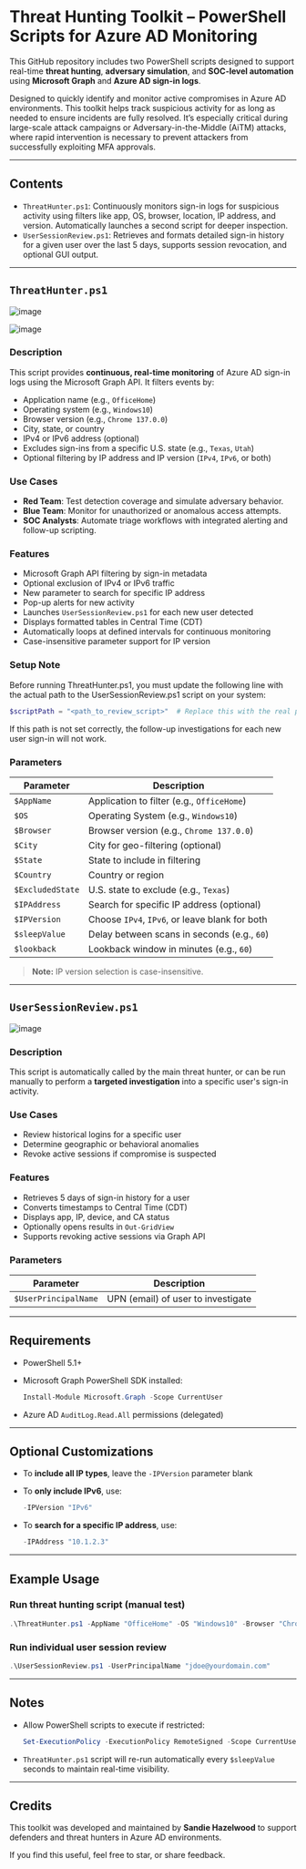 # Threat Hunting Toolkit – PowerShell Scripts for Azure AD Monitoring

This GitHub repository includes two PowerShell scripts designed to support real-time **threat hunting**, **adversary simulation**, and **SOC-level automation** using **Microsoft Graph** and **Azure AD sign-in logs**.

Designed to quickly identify and monitor active compromises in Azure AD environments. This toolkit helps track suspicious activity for as long as needed to ensure incidents are fully resolved. It’s especially critical during large-scale attack campaigns or Adversary-in-the-Middle (AiTM) attacks, where rapid intervention is necessary to prevent attackers from successfully exploiting MFA approvals.

---

## Contents

* `ThreatHunter.ps1`: Continuously monitors sign-in logs for suspicious activity using filters like app, OS, browser, location, IP address, and version. Automatically launches a second script for deeper inspection.
* `UserSessionReview.ps1`: Retrieves and formats detailed sign-in history for a given user over the last 5 days, supports session revocation, and optional GUI output.

---

## `ThreatHunter.ps1`

![image](https://github.com/user-attachments/assets/ff6b40e0-bdf3-4cf8-ba78-85c2566e759c)

![image](https://github.com/user-attachments/assets/0133a90a-46bc-4543-aaef-5173c0af20e4)

### Description

This script provides **continuous, real-time monitoring** of Azure AD sign-in logs using the Microsoft Graph API. It filters events by:

* Application name (e.g., `OfficeHome`)
* Operating system (e.g., `Windows10`)
* Browser version (e.g., `Chrome 137.0.0`)
* City, state, or country
* IPv4 or IPv6 address (optional)
* Excludes sign-ins from a specific U.S. state (e.g., `Texas`, `Utah`)
* Optional filtering by IP address and IP version (`IPv4`, `IPv6`, or both)


### Use Cases

* **Red Team**: Test detection coverage and simulate adversary behavior.
* **Blue Team**: Monitor for unauthorized or anomalous access attempts.
* **SOC Analysts**: Automate triage workflows with integrated alerting and follow-up scripting.

### Features

* Microsoft Graph API filtering by sign-in metadata
* Optional exclusion of IPv4 or IPv6 traffic
* New parameter to search for specific IP address
* Pop-up alerts for new activity
* Launches `UserSessionReview.ps1` for each new user detected
* Displays formatted tables in Central Time (CDT)
* Automatically loops at defined intervals for continuous monitoring
* Case-insensitive parameter support for IP version

### Setup Note
Before running ThreatHunter.ps1, you must update the following line with the actual path to the UserSessionReview.ps1 script on your system:
```powershell
$scriptPath = "<path_to_review_script>"  # Replace this with the real path, e.g., "C:\Scripts\UserSessionReview.ps1"
```
If this path is not set correctly, the follow-up investigations for each new user sign-in will not work.



### Parameters

| Parameter        | Description                                    |
| ---------------- | ---------------------------------------------- |
| `$AppName`       | Application to filter (e.g., `OfficeHome`)     |
| `$OS`            | Operating System (e.g., `Windows10`)           |
| `$Browser`       | Browser version (e.g., `Chrome 137.0.0`)       |
| `$City`          | City for geo-filtering (optional)              |
| `$State`         | State to include in filtering                  |
| `$Country`       | Country or region                              |
| `$ExcludedState` | U.S. state to exclude (e.g., `Texas`)          |
| `$IPAddress`     | Search for specific IP address (optional)      |
| `$IPVersion`     | Choose `IPv4`, `IPv6`, or leave blank for both |
| `$sleepValue`    | Delay between scans in seconds (e.g., `60`)    |
| `$lookback`      | Lookback window in minutes (e.g., `60`)        |

> **Note:** IP version selection is case-insensitive.

---

## `UserSessionReview.ps1`

![image](https://github.com/user-attachments/assets/dbfe5fc0-c1e7-436d-954f-81ee83c242b3)


### Description

This script is automatically called by the main threat hunter, or can be run manually to perform a **targeted investigation** into a specific user's sign-in activity.

### Use Cases

* Review historical logins for a specific user
* Determine geographic or behavioral anomalies
* Revoke active sessions if compromise is suspected

### Features

* Retrieves 5 days of sign-in history for a user
* Converts timestamps to Central Time (CDT)
* Displays app, IP, device, and CA status
* Optionally opens results in `Out-GridView`
* Supports revoking active sessions via Graph API

### Parameters

| Parameter            | Description                        |
| -------------------- | ---------------------------------- |
| `$UserPrincipalName` | UPN (email) of user to investigate |

---

## Requirements

* PowerShell 5.1+
* Microsoft Graph PowerShell SDK installed:

  ```powershell
  Install-Module Microsoft.Graph -Scope CurrentUser
  ```
* Azure AD `AuditLog.Read.All` permissions (delegated)


---

## Optional Customizations

* To **include all IP types**, leave the `-IPVersion` parameter blank

* To **only include IPv6**, use:

  ```powershell
  -IPVersion "IPv6"
  ```

* To **search for a specific IP address**, use:

  ```powershell
  -IPAddress "10.1.2.3"
  ```


---

## Example Usage

### Run threat hunting script (manual test)

```powershell
.\ThreatHunter.ps1 -AppName "OfficeHome" -OS "Windows10" -Browser "Chrome 137.0.0" -ExcludedState "Texas" -IPVersion "IPv4" -sleepValue 60 -lookback 30
```

### Run individual user session review

```powershell
.\UserSessionReview.ps1 -UserPrincipalName "jdoe@yourdomain.com"
```

---

## Notes

* Allow PowerShell scripts to execute if restricted:

  ```powershell
  Set-ExecutionPolicy -ExecutionPolicy RemoteSigned -Scope CurrentUser
  ```

* `ThreatHunter.ps1` script will re-run automatically every `$sleepValue` seconds to maintain real-time visibility.

---

## Credits

This toolkit was developed and maintained by **Sandie Hazelwood** to support defenders and threat hunters in Azure AD environments.

If you find this useful, feel free to star, or share feedback.


